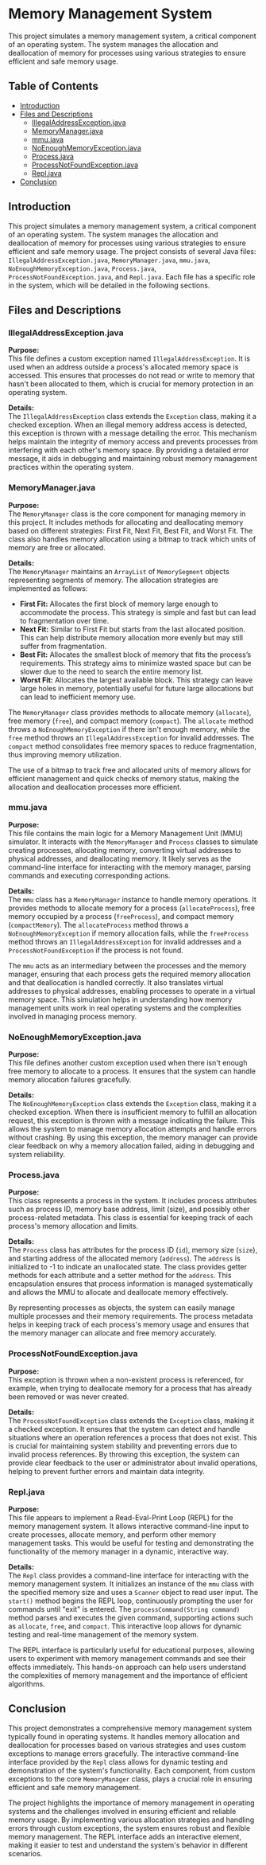 # Memory Management System

This project simulates a memory management system, a critical component of an operating system. The system manages the allocation and deallocation of memory for processes using various strategies to ensure efficient and safe memory usage.

## Table of Contents
- [Introduction](#introduction)
- [Files and Descriptions](#files-and-descriptions)
  - [IllegalAddressException.java](#illegaladdressexceptionjava)
  - [MemoryManager.java](#memorymanagerjava)
  - [mmu.java](#mmujava)
  - [NoEnoughMemoryException.java](#noenoughmemoryexceptionjava)
  - [Process.java](#processjava)
  - [ProcessNotFoundException.java](#processnotfoundexceptionjava)
  - [Repl.java](#repljava)
- [Conclusion](#conclusion)

## Introduction
This project simulates a memory management system, a critical component of an operating system. The system manages the allocation and deallocation of memory for processes using various strategies to ensure efficient and safe memory usage. The project consists of several Java files: `IllegalAddressException.java`, `MemoryManager.java`, `mmu.java`, `NoEnoughMemoryException.java`, `Process.java`, `ProcessNotFoundException.java`, and `Repl.java`. Each file has a specific role in the system, which will be detailed in the following sections.

## Files and Descriptions

### IllegalAddressException.java
**Purpose:**  
This file defines a custom exception named `IllegalAddressException`. It is used when an address outside a process's allocated memory space is accessed. This ensures that processes do not read or write to memory that hasn't been allocated to them, which is crucial for memory protection in an operating system.

**Details:**  
The `IllegalAddressException` class extends the `Exception` class, making it a checked exception. When an illegal memory address access is detected, this exception is thrown with a message detailing the error. This mechanism helps maintain the integrity of memory access and prevents processes from interfering with each other's memory space. By providing a detailed error message, it aids in debugging and maintaining robust memory management practices within the operating system.

### MemoryManager.java
**Purpose:**  
The `MemoryManager` class is the core component for managing memory in this project. It includes methods for allocating and deallocating memory based on different strategies: First Fit, Next Fit, Best Fit, and Worst Fit. The class also handles memory allocation using a bitmap to track which units of memory are free or allocated.

**Details:**  
The `MemoryManager` maintains an `ArrayList` of `MemorySegment` objects representing segments of memory. The allocation strategies are implemented as follows:
- **First Fit:** Allocates the first block of memory large enough to accommodate the process. This strategy is simple and fast but can lead to fragmentation over time.
- **Next Fit:** Similar to First Fit but starts from the last allocated position. This can help distribute memory allocation more evenly but may still suffer from fragmentation.
- **Best Fit:** Allocates the smallest block of memory that fits the process’s requirements. This strategy aims to minimize wasted space but can be slower due to the need to search the entire memory list.
- **Worst Fit:** Allocates the largest available block. This strategy can leave large holes in memory, potentially useful for future large allocations but can lead to inefficient memory use.

The `MemoryManager` class provides methods to allocate memory (`allocate`), free memory (`free`), and compact memory (`compact`). The `allocate` method throws a `NoEnoughMemoryException` if there isn't enough memory, while the `free` method throws an `IllegalAddressException` for invalid addresses. The `compact` method consolidates free memory spaces to reduce fragmentation, thus improving memory utilization.

The use of a bitmap to track free and allocated units of memory allows for efficient management and quick checks of memory status, making the allocation and deallocation processes more efficient.

### mmu.java
**Purpose:**  
This file contains the main logic for a Memory Management Unit (MMU) simulator. It interacts with the `MemoryManager` and `Process` classes to simulate creating processes, allocating memory, converting virtual addresses to physical addresses, and deallocating memory. It likely serves as the command-line interface for interacting with the memory manager, parsing commands and executing corresponding actions.

**Details:**  
The `mmu` class has a `MemoryManager` instance to handle memory operations. It provides methods to allocate memory for a process (`allocateProcess`), free memory occupied by a process (`freeProcess`), and compact memory (`compactMemory`). The `allocateProcess` method throws a `NoEnoughMemoryException` if memory allocation fails, while the `freeProcess` method throws an `IllegalAddressException` for invalid addresses and a `ProcessNotFoundException` if the process is not found.

The `mmu` acts as an intermediary between the processes and the memory manager, ensuring that each process gets the required memory allocation and that deallocation is handled correctly. It also translates virtual addresses to physical addresses, enabling processes to operate in a virtual memory space. This simulation helps in understanding how memory management units work in real operating systems and the complexities involved in managing process memory.

### NoEnoughMemoryException.java
**Purpose:**  
This file defines another custom exception used when there isn't enough free memory to allocate to a process. It ensures that the system can handle memory allocation failures gracefully.

**Details:**  
The `NoEnoughMemoryException` class extends the `Exception` class, making it a checked exception. When there is insufficient memory to fulfill an allocation request, this exception is thrown with a message indicating the failure. This allows the system to manage memory allocation attempts and handle errors without crashing. By using this exception, the memory manager can provide clear feedback on why a memory allocation failed, aiding in debugging and system reliability.

### Process.java
**Purpose:**  
This class represents a process in the system. It includes process attributes such as process ID, memory base address, limit (size), and possibly other process-related metadata. This class is essential for keeping track of each process's memory allocation and limits.

**Details:**  
The `Process` class has attributes for the process ID (`id`), memory size (`size`), and starting address of the allocated memory (`address`). The `address` is initialized to -1 to indicate an unallocated state. The class provides getter methods for each attribute and a setter method for the `address`. This encapsulation ensures that process information is managed systematically and allows the MMU to allocate and deallocate memory effectively.

By representing processes as objects, the system can easily manage multiple processes and their memory requirements. The process metadata helps in keeping track of each process's memory usage and ensures that the memory manager can allocate and free memory accurately.

### ProcessNotFoundException.java
**Purpose:**  
This exception is thrown when a non-existent process is referenced, for example, when trying to deallocate memory for a process that has already been removed or was never created.

**Details:**  
The `ProcessNotFoundException` class extends the `Exception` class, making it a checked exception. It ensures that the system can detect and handle situations where an operation references a process that does not exist. This is crucial for maintaining system stability and preventing errors due to invalid process references. By throwing this exception, the system can provide clear feedback to the user or administrator about invalid operations, helping to prevent further errors and maintain data integrity.

### Repl.java
**Purpose:**  
This file appears to implement a Read-Eval-Print Loop (REPL) for the memory management system. It allows interactive command-line input to create processes, allocate memory, and perform other memory management tasks. This would be useful for testing and demonstrating the functionality of the memory manager in a dynamic, interactive way.

**Details:**  
The `Repl` class provides a command-line interface for interacting with the memory management system. It initializes an instance of the `mmu` class with the specified memory size and uses a `Scanner` object to read user input. The `start()` method begins the REPL loop, continuously prompting the user for commands until "exit" is entered. The `processCommand(String command)` method parses and executes the given command, supporting actions such as `allocate`, `free`, and `compact`. This interactive loop allows for dynamic testing and real-time management of the memory system.

The REPL interface is particularly useful for educational purposes, allowing users to experiment with memory management commands and see their effects immediately. This hands-on approach can help users understand the complexities of memory management and the importance of efficient algorithms.

## Conclusion
This project demonstrates a comprehensive memory management system typically found in operating systems. It handles memory allocation and deallocation for processes based on various strategies and uses custom exceptions to manage errors gracefully. The interactive command-line interface provided by the `Repl` class allows for dynamic testing and demonstration of the system's functionality. Each component, from custom exceptions to the core `MemoryManager` class, plays a crucial role in ensuring efficient and safe memory management.

The project highlights the importance of memory management in operating systems and the challenges involved in ensuring efficient and reliable memory usage. By implementing various allocation strategies and handling errors through custom exceptions, the system ensures robust and flexible memory management. The REPL interface adds an interactive element, making it easier to test and understand the system's behavior in different scenarios.
